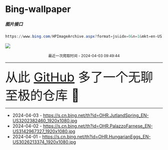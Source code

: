 # Bing-wallpaper

##### 图片接口

```powershell
https://www.bing.com/HPImageArchive.aspx?format=js&idx=0&n=1&mkt=en-US
```

 ![](https://s.cn.bing.net/th?id=OHR.JutlandSpring_EN-US3202382460_1920x1080.jpg)

<p align='center' >
    <small>
        最近一次爬取时间 - 2024-04-03 09:49:44
    </small>
    <br>
    <hr>
    <font size=7>
        <small>
           从此 <a href='https://github.com/'>GitHub</a> 多了一个无聊至极的仓库  🍳
        </small>
    </font>
    <hr>
</p>


- 2024-04-03 - https://s.cn.bing.net/th?id=OHR.JutlandSpring_EN-US3202382460_1920x1080.jpg 
- 2024-04-02 - https://s.cn.bing.net/th?id=OHR.PalazzoFarnese_EN-US3142967327_1920x1080.jpg 
- 2024-04-01 - https://s.cn.bing.net/th?id=OHR.HungarianEggs_EN-US3026213374_1920x1080.jpg 
